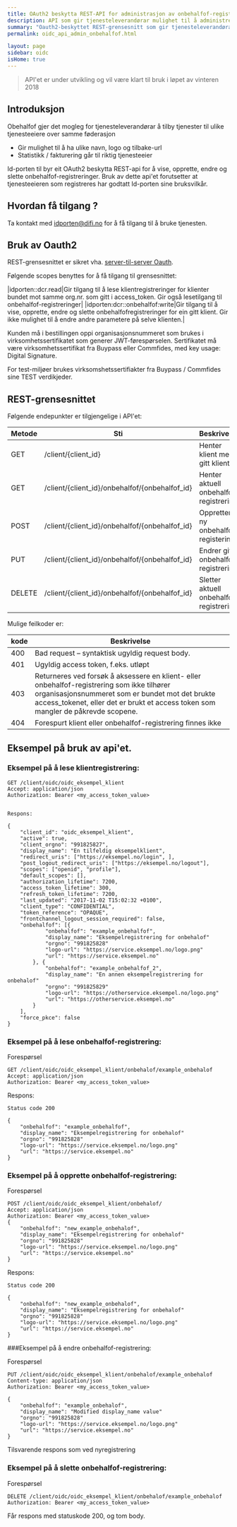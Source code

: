 ```yaml
---
title: OAuth2 beskytta REST-API for administrasjon av onbehalfof-registreringar
description: API som gir tjenesteleverandørar mulighet til å administrere sine onbehalfof-registreringer.
summary: "Oauth2-beskyttet REST-grensesnitt som gir tjenesteleverandørar mulighet til å administrere sine onbehalfof-registreringer."
permalink: oidc_api_admin_onbehalfof.html

layout: page
sidebar: oidc
isHome: true
---
```


> API'et er under utvikling og vil være klart til bruk i løpet av vinteren 2018

## Introduksjon

Obehalfof gjer det mogleg for tjenesteleverandørar å tilby tjenester til ulike tjenesteeiere over samme føderasjon
* Gir mulighet til å ha ulike navn, logo og tilbake-url
* Statistikk / fakturering går til riktig tjenesteeier

Id-porten til byr eit OAuth2 beskytta REST-api for å vise, opprette, endre og slette onbehalfof-registreringer. Bruk av dette api'et forutsetter at tjenesteeieren som registreres har godtatt Id-porten sine bruksvilkår.


## Hvordan få tilgang ?

Ta kontakt med idporten@difi.no for å få tilgang til å bruke tjenesten.


## Bruk av Oauth2

REST-grensesnittet er sikret vha. [server-til-server Oauth](https://difi.github.io/idporten-oidc-dokumentasjon//4_server-to-server-oauth2.html).

Følgende scopes benyttes for å få tilgang til grensesnittet:

|idporten::dcr.read|Gir tilgang til å lese klientregistreringer for klienter bundet mot samme org.nr. som gitt i access_token. Gir også lesetilgang til onbehalfof-registreringer|
|idporten:dcr::onbehalfof:write|Gir tilgang til å vise, opprette, endre og slette onbehalfofregistreringer for ein gitt klient. Gir ikke mulighet til å endre andre parametere på selve klienten.|

Kunden må i bestillingen oppi organisasjonsnummeret som brukes i virksomhetssertifikatet som generer JWT-førespørselen.  Sertifikatet må være virksomhetssertifikat fra Buypass eller Commfides, med key usage: Digital Signature.

For test-miljøer brukes virksomshetssertifiakter fra Buypass / Commfides sine TEST verdikjeder.

## REST-grensesnittet

Følgende endepunkter er tilgjengelige i API'et:

| Metode  | Sti | Beskrivelse |
| --- | --- | --- |
| GET |	/client/{client_id} | Henter klient med gitt klient_id |
| GET |	/client/{client_id}/onbehalfof/{onbehalfof_id} | Henter aktuell onbehalfof registrering |
| POST | /client/{client_id}/onbehalfof/{onbehalfof_id} | Oppretter ny onbehalfof registering |
| PUT | /client/{client_id}/onbehalfof/{onbehalfof_id}	| Endrer gitt onbehalfof registrering |
| DELETE | /client/{client_id}/onbehalfof/{onbehalfof_id} | Sletter aktuell onbehalfof registrering |

Mulige feilkoder er:

| kode | Beskrivelse|
| --- | --- |
|400 | Bad request – syntaktisk ugyldig request body.|
|401 | Ugyldig access token, f.eks. utløpt|
|403 | Returneres ved forsøk å aksessere en klient- eller onbehalfof-registrering som ikke tilhører organisasjonsnummeret som er bundet mot det brukte access_tokenet, eller det er brukt et access token som mangler de påkrevde scopene. |
|404 | Forespurt klient eller onbehalfof-registrering finnes ikke |

## Eksempel på bruk av api'et.

### Eksempel på å lese klientregistrering:

```
GET /client/oidc/oidc_eksempel_klient
Accept: application/json
Authorization: Bearer <my_access_token_value>


Respons:

{
	"client_id": "oidc_eksempel_klient",
	"active": true,
	"client_orgno": "991825827",
	"display_name": "En tilfeldig eksempelklient",
	"redirect_uris": ["https://eksempel.no/login", ],
	"post_logout_redirect_uris": ["https://eksempel.no/logout"],
	"scopes": ["openid", "profile"],
	"default_scopes": [],
	"authorization_lifetime": 7200,
	"access_token_lifetime": 300,
	"refresh_token_lifetime": 7200,
	"last_updated": "2017-11-02 T15:02:32 +0100",
	"client_type": "CONFIDENTIAL",
	"token_reference": "OPAQUE",
	"frontchannel_logout_session_required": false,
	"onbehalfof": [{
			"onbehalfof": "example_onbehalfof",
			"display_name": "Eksempelregistrering for onbehalof"
			"orgno": "991825828"
			"logo-url": "https://service.eksempel.no/logo.png"
			"url": "https://service.eksempel.no"
		}, {
			"onbehalfof": "example_onbehalfof_2",
			"display_name": "En annen eksempelregistrering for onbehalof"
			"orgno": "991825829"
			"logo-url": "https://otherservice.eksempel.no/logo.png"
			"url": "https://otherservice.eksempel.no"
		}
	],
	"force_pkce": false
}
```

### Eksempel på å lese onbehalfof-registrering:

Forespørsel
```
GET /client/oidc/oidc_eksempel_klient/onbehalof/example_onbehalof
Accept: application/json
Authorization: Bearer <my_access_token_value>
```

Respons:
```
Status code 200

{
	"onbehalfof": "example_onbehalfof",
	"display_name": "Eksempelregistrering for onbehalof"
	"orgno": "991825828"
	"logo-url": "https://service.eksempel.no/logo.png"
	"url": "https://service.eksempel.no"
}

```

### Eksempel på å opprette onbehalfof-registrering:

Forespørsel
```
POST /client/oidc/oidc_eksempel_klient/onbehalof/
Accept: application/json
Authorization: Bearer <my_access_token_value>
{
	"onbehalfof": "new_example_onbehalof",
	"display_name": "Eksempelregistrering for onbehalof"
	"orgno": "991825828"
	"logo-url": "https://service.eksempel.no/logo.png"
	"url": "https://service.eksempel.no"
}
```

Respons:
```
Status code 200

{
	"onbehalfof": "new_example_onbehalof",
	"display_name": "Eksempelregistrering for onbehalof"
	"orgno": "991825828"
	"logo-url": "https://service.eksempel.no/logo.png"
	"url": "https://service.eksempel.no"
}

```

###Eksempel på å endre onbehalfof-registrering:

Forespørsel
```
PUT /client/oidc/oidc_eksempel_klient/onbehalof/example_onbehalof
Content-type: application/json
Authorization: Bearer <my_access_token_value>

{
	"onbehalfof": "example_onbehalof",
	"display_name": "Modified display_name value"
	"orgno": "991825828"
	"logo-url": "https://service.eksempel.no/logo.png"
	"url": "https://service.eksempel.no"
}
``` 

Tilsvarende respons som ved nyregistrering

### Eksempel på å slette onbehalfof-registrering:

Forespørsel
```
DELETE /client/oidc/oidc_eksempel_klient/onbehalof/example_onbehalof
Authorization: Bearer <my_access_token_value>
``` 

Får respons med statuskode 200, og tom body.